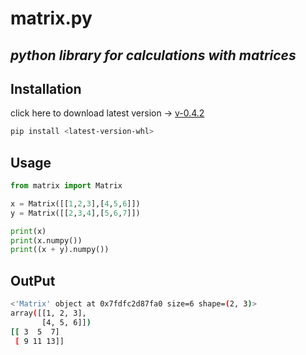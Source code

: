 # matrix.py

## ***python library for calculations with matrices***

## Installation
click here to download latest version -> [v-0.4.2](https://github.com/Sahil-Rajwar-2004/matrix.py/releases/download/v0.4.2/matrix-0.4.2-py3-none-any.whl)
```bash
pip install <latest-version-whl>
```

## Usage
```python
from matrix import Matrix

x = Matrix([[1,2,3],[4,5,6]])
y = Matrix([[2,3,4],[5,6,7]])

print(x)
print(x.numpy())
print((x + y).numpy())

```

## OutPut
```bash
<'Matrix' object at 0x7fdfc2d87fa0 size=6 shape=(2, 3)>
array([[1, 2, 3],
       [4, 5, 6]])
[[ 3  5  7]
 [ 9 11 13]]
```

